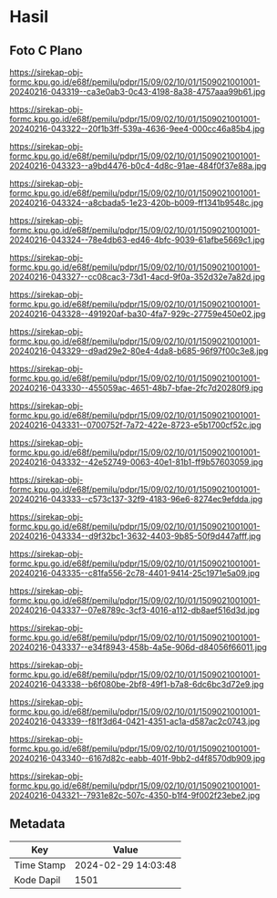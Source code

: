 # Hasil

## Foto C Plano

https://sirekap-obj-formc.kpu.go.id/e68f/pemilu/pdpr/15/09/02/10/01/1509021001001-20240216-043319--ca3e0ab3-0c43-4198-8a38-4757aaa99b61.jpg

https://sirekap-obj-formc.kpu.go.id/e68f/pemilu/pdpr/15/09/02/10/01/1509021001001-20240216-043322--20f1b3ff-539a-4636-9ee4-000cc46a85b4.jpg

https://sirekap-obj-formc.kpu.go.id/e68f/pemilu/pdpr/15/09/02/10/01/1509021001001-20240216-043323--a9bd4476-b0c4-4d8c-91ae-484f0f37e88a.jpg

https://sirekap-obj-formc.kpu.go.id/e68f/pemilu/pdpr/15/09/02/10/01/1509021001001-20240216-043324--a8cbada5-1e23-420b-b009-ff1341b9548c.jpg

https://sirekap-obj-formc.kpu.go.id/e68f/pemilu/pdpr/15/09/02/10/01/1509021001001-20240216-043324--78e4db63-ed46-4bfc-9039-61afbe5669c1.jpg

https://sirekap-obj-formc.kpu.go.id/e68f/pemilu/pdpr/15/09/02/10/01/1509021001001-20240216-043327--cc08cac3-73d1-4acd-9f0a-352d32e7a82d.jpg

https://sirekap-obj-formc.kpu.go.id/e68f/pemilu/pdpr/15/09/02/10/01/1509021001001-20240216-043328--491920af-ba30-4fa7-929c-27759e450e02.jpg

https://sirekap-obj-formc.kpu.go.id/e68f/pemilu/pdpr/15/09/02/10/01/1509021001001-20240216-043329--d9ad29e2-80e4-4da8-b685-96f97f00c3e8.jpg

https://sirekap-obj-formc.kpu.go.id/e68f/pemilu/pdpr/15/09/02/10/01/1509021001001-20240216-043330--455059ac-4651-48b7-bfae-2fc7d20280f9.jpg

https://sirekap-obj-formc.kpu.go.id/e68f/pemilu/pdpr/15/09/02/10/01/1509021001001-20240216-043331--0700752f-7a72-422e-8723-e5b1700cf52c.jpg

https://sirekap-obj-formc.kpu.go.id/e68f/pemilu/pdpr/15/09/02/10/01/1509021001001-20240216-043332--42e52749-0063-40e1-81b1-ff9b57603059.jpg

https://sirekap-obj-formc.kpu.go.id/e68f/pemilu/pdpr/15/09/02/10/01/1509021001001-20240216-043333--c573c137-32f9-4183-96e6-8274ec9efdda.jpg

https://sirekap-obj-formc.kpu.go.id/e68f/pemilu/pdpr/15/09/02/10/01/1509021001001-20240216-043334--d9f32bc1-3632-4403-9b85-50f9d447afff.jpg

https://sirekap-obj-formc.kpu.go.id/e68f/pemilu/pdpr/15/09/02/10/01/1509021001001-20240216-043335--c81fa556-2c78-4401-9414-25c1971e5a09.jpg

https://sirekap-obj-formc.kpu.go.id/e68f/pemilu/pdpr/15/09/02/10/01/1509021001001-20240216-043337--07e8789c-3cf3-4016-a112-db8aef516d3d.jpg

https://sirekap-obj-formc.kpu.go.id/e68f/pemilu/pdpr/15/09/02/10/01/1509021001001-20240216-043337--e34f8943-458b-4a5e-906d-d84056f66011.jpg

https://sirekap-obj-formc.kpu.go.id/e68f/pemilu/pdpr/15/09/02/10/01/1509021001001-20240216-043338--b6f080be-2bf8-49f1-b7a8-6dc6bc3d72e9.jpg

https://sirekap-obj-formc.kpu.go.id/e68f/pemilu/pdpr/15/09/02/10/01/1509021001001-20240216-043339--f81f3d64-0421-4351-ac1a-d587ac2c0743.jpg

https://sirekap-obj-formc.kpu.go.id/e68f/pemilu/pdpr/15/09/02/10/01/1509021001001-20240216-043340--6167d82c-eabb-401f-9bb2-d4f8570db909.jpg

https://sirekap-obj-formc.kpu.go.id/e68f/pemilu/pdpr/15/09/02/10/01/1509021001001-20240216-043321--7931e82c-507c-4350-b1f4-9f002f23ebe2.jpg


## Metadata

| Key        | Value               |
| ---------- | ------------------- |
| Time Stamp | 2024-02-29 14:03:48 |
| Kode Dapil | 1501                |



